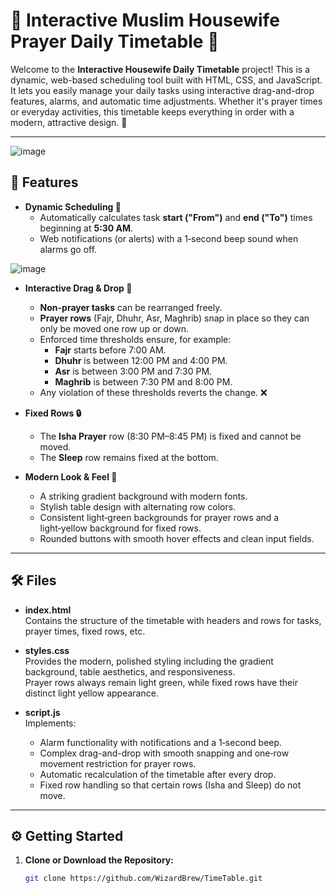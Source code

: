 # 🌟 Interactive Muslim Housewife Prayer Daily Timetable 🌟

Welcome to the **Interactive Housewife Daily Timetable** project! This is a dynamic, web-based scheduling tool built with HTML, CSS, and JavaScript. It lets you easily manage your daily tasks using interactive drag-and-drop features, alarms, and automatic time adjustments. Whether it's prayer times or everyday activities, this timetable keeps everything in order with a modern, attractive design. 🚀

---
![image](https://github.com/user-attachments/assets/e5b3f6b7-0791-499e-8200-d222801e5e1d)

## 📌 Features

- **Dynamic Scheduling 📅**  
  - Automatically calculates task **start ("From")** and **end ("To")** times beginning at **5:30 AM**.
  - Web notifications (or alerts) with a 1‑second beep sound when alarms go off.
    
![image](https://github.com/user-attachments/assets/de46b475-9f55-456d-a4ae-e14b23be7cab)

- **Interactive Drag & Drop 🔄**  
  - **Non-prayer tasks** can be rearranged freely.
  - **Prayer rows** (Fajr, Dhuhr, Asr, Maghrib) snap in place so they can only be moved one row up or down.
  - Enforced time thresholds ensure, for example:
    - **Fajr** starts before 7:00 AM.
    - **Dhuhr** is between 12:00 PM and 4:00 PM.
    - **Asr** is between 3:00 PM and 7:30 PM.
    - **Maghrib** is between 7:30 PM and 8:00 PM.
  - Any violation of these thresholds reverts the change. ❌

- **Fixed Rows 🔒**  
  - The **Isha Prayer** row (8:30 PM–8:45 PM) is fixed and cannot be moved.
  - The **Sleep** row remains fixed at the bottom.

- **Modern Look & Feel 🎨**  
  - A striking gradient background with modern fonts.
  - Stylish table design with alternating row colors.
  - Consistent light‑green backgrounds for prayer rows and a light‑yellow background for fixed rows.
  - Rounded buttons with smooth hover effects and clean input fields.

---

## 🛠️ Files

- **index.html**  
  Contains the structure of the timetable with headers and rows for tasks, prayer times, fixed rows, etc.

- **styles.css**  
  Provides the modern, polished styling including the gradient background, table aesthetics, and responsiveness.  
  Prayer rows always remain light green, while fixed rows have their distinct light yellow appearance.

- **script.js**  
  Implements:
  - Alarm functionality with notifications and a 1‑second beep.
  - Complex drag-and-drop with smooth snapping and one‑row movement restriction for prayer rows.
  - Automatic recalculation of the timetable after every drop.
  - Fixed row handling so that certain rows (Isha and Sleep) do not move.

---

## ⚙️ Getting Started

1. **Clone or Download the Repository:**

   ```bash
   git clone https://github.com/WizardBrew/TimeTable.git
